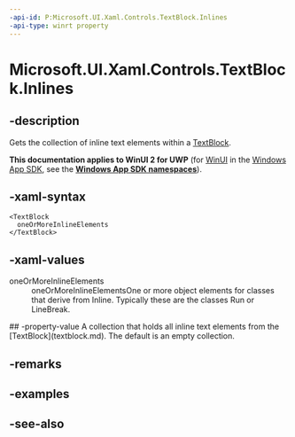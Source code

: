 ```yaml
---
-api-id: P:Microsoft.UI.Xaml.Controls.TextBlock.Inlines
-api-type: winrt property
---
```


<!-- Property syntax
public Windows.UI.Xaml.Documents.InlineCollection Inlines { get; }
-->

# Microsoft.UI.Xaml.Controls.TextBlock.Inlines

## -description
Gets the collection of inline text elements within a [TextBlock](textblock.md).

**This documentation applies to WinUI 2 for UWP** (for [WinUI](/windows/apps/winui/winui3/) in the [Windows App SDK](/windows/apps/windows-app-sdk/), see the **[Windows App SDK namespaces](/windows/windows-app-sdk/api/winrt/)**).

## -xaml-syntax
```xaml
<TextBlock
  oneOrMoreInlineElements
</TextBlock>
```


## -xaml-values
<dl><dt>oneOrMoreInlineElements</dt><dd>oneOrMoreInlineElementsOne or more object elements for classes that derive from Inline. Typically these are the classes Run or LineBreak.</dd>
</dl>
## -property-value
A collection that holds all inline text elements from the [TextBlock](textblock.md). The default is an empty collection.

## -remarks

## -examples

## -see-also
